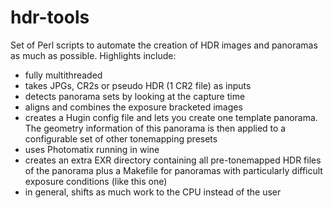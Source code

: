 hdr-tools
=========

Set of Perl scripts to automate the creation of HDR images and panoramas as much as possible. Highlights include:

  * fully multithreaded
  * takes JPGs, CR2s or pseudo HDR (1 CR2 file) as inputs
  * detects panorama sets by looking at the capture time
  * aligns and combines the exposure bracketed images
  * creates a Hugin config file and lets you create one template panorama. The geometry information of this panorama is then applied to a configurable set of other tonemapping presets
  * uses Photomatix running in wine
  * creates an extra EXR directory containing all pre-tonemapped HDR files of the panorama plus a Makefile for panoramas with particularly difficult exposure conditions (like this one)
  * in general, shifts as much work to the CPU instead of the user
